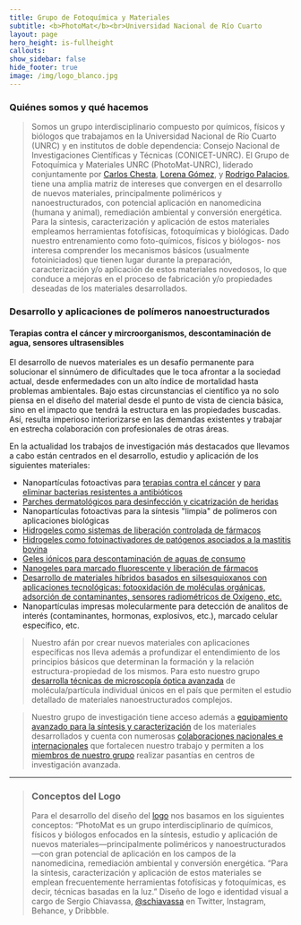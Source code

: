 ```yaml
---
title: Grupo de Fotoquímica y Materiales
subtitle: <b>PhotoMat</b><br>Universidad Nacional de Río Cuarto
layout: page
hero_height: is-fullheight
callouts:
show_sidebar: false
hide_footer: true
image: /img/logo_blanco.jpg
---
```


### Quiénes somos y qué hacemos
> Somos un grupo interdisciplinario compuesto por químicos, físicos y biólogos que trabajamos en la Universidad Nacional de Río Cuarto (UNRC) y en institutos de doble dependencia: Consejo Nacional de Investigaciones Científicas y Técnicas (CONICET-UNRC). El Grupo de Fotoquímica y Materiales UNRC (PhotoMat-UNRC), liderado conjuntamente por [Carlos Chesta](/chesta), [Lorena Gómez](/gomez), y [Rodrigo Palacios](/palacios), tiene una amplia matriz de intereses que convergen en el desarrollo de nuevos materiales, principalmente poliméricos y nanoestructurados, con potencial aplicación en nanomedicina (humana y animal), remediación ambiental y conversión energética. Para la síntesis, caracterización y aplicación de estos materiales empleamos herramientas fotofísicas, fotoquímicas y biológicas. Dado nuestro entrenamiento como foto-químicos, físicos y biólogos- nos interesa comprender los mecanismos básicos (usualmente fotoiniciados) que tienen lugar durante la preparación, caracterización y/o aplicación de estos materiales novedosos, lo que conduce a mejoras en el proceso de fabricación y/o propiedades deseadas de los materiales desarrollados.

### Desarrollo y aplicaciones de polímeros nanoestructurados
#### Terapias contra el cáncer y mircroorganismos, descontaminación de agua, sensores ultrasensibles
El desarrollo de nuevos materiales es un desafío permanente para solucionar el sinnúmero de dificultades que le toca afrontar a la sociedad actual, desde enfermedades con un alto índice de mortalidad hasta problemas ambientales. Bajo estas circunstancias el científico ya no solo piensa en el diseño del material desde el punto de vista de ciencia básica, sino en el impacto que tendrá la estructura en las propiedades buscadas. Así, resulta imperioso interiorizarse en las demandas existentes y trabajar en estrecha colaboración con profesionales de otras áreas.

En la actualidad los trabajos de investigación más destacados que llevamos a cabo están centrados en el desarrollo, estudio y aplicación de los siguientes materiales:
- Nanopartículas fotoactivas para [terapias contra el cáncer](/nanoparticulascancer) y [para eliminar bacterias resistentes a antibióticos](/nanoparticulasbiofilm)
- [Parches dermatológicos para desinfección y cicatrización de heridas](/parches)
- Nanopartículas fotoactivas para la síntesis "limpia" de polímeros con aplicaciones biológicas
- [Hidrogeles como sistemas de liberación controlada de fármacos](/hidrogeles)
- [Hidrogeles como fotoinactivadores de patógenos asociados a la mastitis bovina](/mastitisbovina)
- [Geles iónicos para descontaminación de aguas de consumo](/gelesionicos)
- [Nanogeles para marcado fluorescente y liberación de fármacos](/nanogelesmarcado)
- [Desarrollo de materiales híbridos basados en silsesquioxanos con aplicaciones tecnológicas: fotooxidación de moléculas orgánicas, adsorción de contaminantes, sensores radiométricos de Oxígeno, etc.](/materialeshibridos)
- Nanopartículas impresas molecularmente para detección de analitos de interés (contaminantes, hormonas, explosivos, etc.), marcado celular específico, etc.

> Nuestro afán por crear nuevos materiales con aplicaciones específicas nos lleva además a profundizar el entendimiento de los principios básicos que determinan la formación y la relación estructura-propiedad de los mismos. Para esto nuestro grupo [desarrolla técnicas de microscopía óptica avanzada](/deyt) de molécula/partícula individual únicos en el país que permiten el estudio detallado de materiales nanoestructurados complejos.

> Nuestro grupo de investigación tiene acceso además a [equipamiento avanzado para la síntesis y caracterización](/equipamiento) de los materiales desarrollados y cuenta con numerosas [colaboraciones nacionales e internacionales](/colaboraciones) que fortalecen nuestro trabajo y permiten a los [miembros de nuestro grupo](/integrantes) realizar pasantías en centros de investigación avanzada.
----
>### Conceptos del Logo
>Para el desarrollo del diseño del [logo](/img/case-study.html) nos basamos en los siguientes conceptos:
“PhotoMat es un grupo interdisciplinario de químicos, físicos y biólogos enfocados en la síntesis, estudio y aplicación de nuevos materiales—principalmente poliméricos y nanoestructurados—con gran potencial de aplicación en los campos de la ​nanomedicina, remediación ambiental y conversión energética.
“Para la ​síntesis​, caracterización y aplicación de estos materiales se emplean frecuentemente ​herramientas fotofísicas y fotoquímicas​, es decir, técnicas basadas en la luz.”
Diseño de logo e identidad visual a cargo de Sergio Chiavassa, [@schiavassa](https://www.instagram.com/schiavassa/) en Twitter, Instagram, Behance, y Dribbble.
